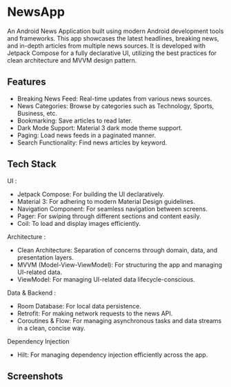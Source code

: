 # NewsApp

An Android News Application built using modern Android development tools and frameworks. This app showcases the latest headlines, breaking news, and in-depth articles from multiple news sources. It is developed with Jetpack Compose for a fully declarative UI, utilizing the best practices for clean architecture and MVVM design pattern.

## Features

- Breaking News Feed: Real-time updates from various news sources.
- News Categories: Browse by categories such as Technology, Sports, Business, etc.
- Bookmarking: Save articles to read later.
- Dark Mode Support: Material 3 dark mode theme support.
- Paging: Load news feeds in a paginated manner.
- Search Functionality: Find news articles by keyword.

## Tech Stack

UI :
- Jetpack Compose: For building the UI declaratively.
- Material 3: For adhering to modern Material Design guidelines.
- Navigation Component: For seamless navigation between screens.
- Pager: For swiping through different sections and content easily.
- Coil: To load and display images efficiently.

Architecture :
- Clean Architecture: Separation of concerns through domain, data, and presentation layers.
- MVVM (Model-View-ViewModel): For structuring the app and managing UI-related data.
- ViewModel: For managing UI-related data lifecycle-conscious.

Data & Backend : 
- Room Database: For local data persistence.
- Retrofit: For making network requests to the news API.
- Coroutines & Flow: For managing asynchronous tasks and data streams in a clean, concise way.

Dependency Injection
- Hilt: For managing dependency injection efficiently across the app.

## Screenshots
